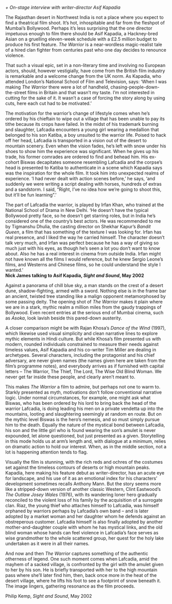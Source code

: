 _+ On-stage interview with writer-director Asif Kapadia_

The Rajasthan desert in Northwest India is not a place where you expect to find a theatrical film shoot. It’s hot, inhospitable and far from the fleshpot of Mumbai’s Bollywood. Perhaps it’s less surprising that the one director impetuous enough to film there should be Asif Kapadia, a Hackney-bred Asian on a gruelling eleven-week schedule with a £2.5 million budget to produce his first feature. _The Warrior_ is a near-wordless magic-realist tale of a hired clan fighter from centuries past who one day decides to renounce violence.

That such a visual epic, set in a non-literary time and involving no European actors, should, however vestigially, have come from the British film industry is remarkable and a welcome change from the UK norm. As Kapadia, who attended London’s National School of Film and Television, says: ‘When I was making _The Warrior_ there were a lot of handheld, chasing-people-down-the-street films in Britain and that wasn’t my taste. I’m not interested in cutting for the sake of it. It wasn’t a case of forcing the story along by using cuts, here each cut had to be motivated.’

The motivation for the warrior’s change of lifestyle comes when he’s ordered by his chieftain to wipe out a village that has been unable to pay its tithe because its crops have failed. In the midst of his trademark burning and slaughter, Lafcadia encounters a young girl wearing a medallion that belonged to his son Katiba, a boy unsuited to the warrior life. Poised to hack off her head, Lafcadia is transported in a vision out of the desert to mountain scenery. Even when the vision fades, he’s left with snow under his shoes to show him the experience was significant. When he gives up his trade, his former comrades are ordered to find and behead him. His ex-cohort Biswas decapitates someone resembling Lafcadia and the corpse’s head is presented to Katiba to authenticate in a scene which Kapadia says was the inspiration for the whole film. It took him into unexpected realms of experience. ‘I had never dealt with action scenes before,’ he says, ‘and suddenly we were writing a script dealing with horses, hundreds of extras and a sandstorm. I said, “Right, I’ve no idea how we’re going to shoot this, but it’ll be fun learning”.’

The part of Lafcadia the warrior, is played by Irfan Khan, who trained at the National School of Drama in New Delhi. ‘He doesn’t have the typical Bollywood pretty face, so he doesn’t get starring roles, but in India he’s considered one of the country’s best actors. He was recommended to me by Tigmanshu Dhulia, the casting director on Shekhar Kapur’s _Bandit Queen_, a film that has something of the texture I was looking for. Irfan has real presence, and I liked the way he carried himself. The character doesn’t talk very much, and Irfan was perfect because he has a way of giving so much just with his eyes, as though he’s seen a lot you don’t want to know about. Also he has a real interest in cinema from outside India. Irfan might not have known all the films I would reference, but he knew Sergio Leone’s films, and Westerns and Chinese films, so he could understand the style I wanted.’<br>
**Nick James talking to Asif Kapadia, _Sight and Sound_, May 2002**

Against a panorama of chill blue sky, a man stands on the crest of a desert dune, shadow-fighting, armed with a sword. Nothing else is in the frame bar an ancient, twisted tree standing like a malign opponent metamorphosed by some passing deity. The opening shot of _The Warrior_ makes it plain where we are in a stark, mythic realm a million miles from the gaudy trappings of Bollywood. Even recent entries at the serious end of Mumbai cinema, such as _Asoka_, look lavish beside this pared-down austerity.

A closer comparison might be with Rajan Khosa’s _Dance of the Wind_ (1997), which likewise used visual simplicity and clean narrative lines to explore mythic elements in Hindi culture. But while Khosa’s film presented us with modern, rounded individuals constrained to measure their needs against timeless values, Asif Kapadia and his co-writer Tim Miller are dealing in archetypes. Several characters, including the protagonist and his chief adversary, are never given names (the names given here are taken from the film’s programme notes), and everybody arrives as if furnished with capital letters – The Warrior, The Thief, The Lord, The Wise Old Blind Woman. We never get far inside these people, and clearly aren’t meant to.

This makes _The Warrior_ a film to admire, but perhaps not one to warm to. Starkly presented as myth, motivations don’t follow conventional narrative logic. Under normal circumstances, for example, one might ask what Biswas, who has been ordered by his lord to bring back the head of the warrior Lafcadia, is doing leading his men on a private vendetta up into the mountains, looting and slaughtering seemingly at random en route. But on the mythic level Biswas is the hero’s nemesis, and so must simply pursue him to the death. Equally the nature of the mystical bond between Lafcadia, his son and the little girl who is found wearing the son’s amulet is never expounded, let alone questioned, but just presented as a given. Storytelling in this mode holds us at arm’s length and, with dialogue at a minimum, relies on dramatic action to hold our interest. When, as in the middle section, not a lot is happening attention tends to flag.

Visually the film is stunning, with the rich reds and ochres of the costumes set against the timeless contours of deserts or high mountain peaks. Kapadia, here making his feature debut as writer-director, has an acute eye for landscape, and his use of it as an emotional index for his characters’ development sometimes recalls Anthony Mann. But the story seems more like a stripped-down version of another classic Western, Clint Eastwood’s _The Outlaw Josey Wales_ (1976), with its wandering loner hero gradually reconciled to the violent loss of his family by the acquisition of a surrogate clan. Riaz, the young thief who attaches himself to Lafcadia, was himself orphaned by warriors perhaps by Lafcadia’s own band – and is later adopted by a market woman and her daughter whom he defends against an obstreperous customer. Lafcadia himself is also finally adopted by another mother-and-daughter couple with whom he has mystical links, and the old blind woman whose hands can feel violence in Lafcadia’s face serves as wise grandmother to the whole scattered group, her quest for the holy lake undertaken as it were in all their names.

And now and then _The Warrior_ captures something of the authentic otherness of legend. One such moment comes when Lafcadia, amid the mayhem of a sacked village, is confronted by the girl with the amulet given to her by his son. He is briefly transported with her to the high mountain pass where she’ll later find him, then, back once more in the heat of the desert village, where he lifts his foot to see a footprint of snow beneath it. The image lingers, gathering resonance as the film proceeds.<br>

Philip Kemp, _Sight and Sound_, May 2002
<!--stackedit_data:
eyJoaXN0b3J5IjpbMjAzMzA2MDMxMF19
-->